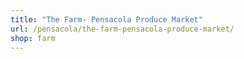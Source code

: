 ```yaml
---
title: "The Farm- Pensacola Produce Market"
url: /pensacola/the-farm-pensacola-produce-market/
shop: farm
---
```

